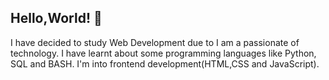 ## Hello,World! 👋

I have decided to study Web Development due to I am a passionate of technology. I have learnt about some
programming languages like Python, SQL and BASH. I'm into frontend development(HTML,CSS and JavaScript).
